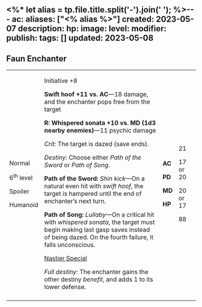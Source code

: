 <%* let alias = tp.file.title.split('-').join(' '); %>---
ac: 
aliases: ["<% alias %>"]
created: 2023-05-07
description: 
hp: 
image: 
level: 
modifier: 
publish: 
tags: []
updated: 2023-05-08
---

## Faun Enchanter

<table>
<colgroup>
<col style="width: 15%" />
<col style="width: 67%" />
<col style="width: 5%" />
<col style="width: 11%" />
</colgroup>
<tbody>
<tr class="odd">
<td><p>Normal</p>
<p>6<sup>th</sup> level</p>
<p>Spoiler</p>
<p>Humanoid</p></td>
<td><p>Initiative +8</p>
<p><strong>Swift hoof +11 vs. AC</strong>—18 damage, and the enchanter
pops free from the target</p>
<p><strong>R: Whispered sonata +10 vs. MD (1d3 nearby
enemies)</strong>—11 psychic damage</p>
<p><em>Crit:</em> The target is dazed (save ends).</p>
<p><em>Destiny:</em> Choose either <em>Path of the Sword</em> or
<em>Path of Song</em>.</p>
<p><strong>Path of the Sword:</strong> <em>Shin kick</em>—On a natural
even hit with <em>swift hoof</em>, the target is hampered until the end
of enchanter’s next turn.</p>
<p><strong>Path of Song:</strong> <em>Lullaby</em>—On a critical hit
with <em>whispered sonata</em>, the target must begin making last gasp
saves instead of being dazed. On the fourth failure, it falls
unconscious.</p>
<p><u>Nastier Special</u></p>
<p><em>Full destiny:</em> The enchanter gains the other destiny
<em>benefit</em>, and adds 1 to its lower defense.</p></td>
<td><p><strong>AC</strong></p>
<p><strong>PD</strong></p>
<p><strong>MD</strong></p>
<p><strong>HP</strong></p></td>
<td><p>21</p>
<p>17 or 20</p>
<p>20 or 17</p>
<p>88</p></td>
</tr>
<tr class="even">
<td></td>
<td></td>
<td></td>
<td></td>
</tr>
</tbody>
</table>
